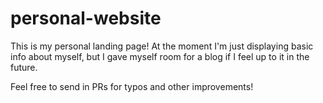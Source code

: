 # personal-website

This is my personal landing page! At the moment I'm just displaying basic info
about myself, but I gave myself room for a blog if I feel up to it in the future.

Feel free to send in PRs for typos and other improvements!